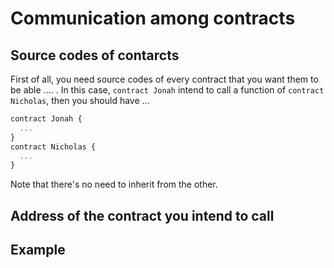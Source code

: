 # Communication among contracts #
## Source codes of contarcts ##
First of all, you need source codes of every contract that you want them to be able .... .
In this case, ```contract Jonah``` intend to call a function of ```contract Nicholas```, then you should have ...
```js
contract Jonah {
  ...
}
contract Nicholas {
  ...
}
```
Note that there's no need to inherit from the other.

## Address of the contract you intend to call ##

## Example ##
